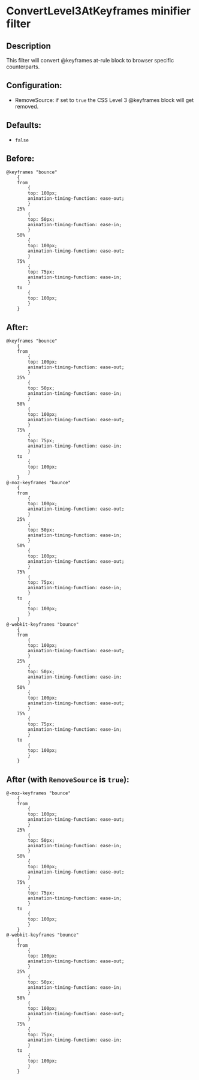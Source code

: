 # ConvertLevel3AtKeyframes minifier filter #

## Description ##
This filter will convert @keyframes at-rule block to browser specific counterparts.

## Configuration: ##
  * RemoveSource: if set to `true` the CSS Level 3 @keyframes block will get removed.

## Defaults: ##
  * `false`

## Before: ##
```
@keyframes "bounce"
	{
	from
		{
		top: 100px;
		animation-timing-function: ease-out;
		}
	25%	
		{
		top: 50px;
		animation-timing-function: ease-in;
		}
	50%	
		{
		top: 100px;
		animation-timing-function: ease-out;
		}
	75%
		{
		top: 75px;
		animation-timing-function: ease-in;
		}
	to	
		{
		top: 100px;
		}
	}
```

## After: ##
```
@keyframes "bounce"
	{
	from
		{
		top: 100px;
		animation-timing-function: ease-out;
		}
	25%	
		{
		top: 50px;
		animation-timing-function: ease-in;
		}
	50%	
		{
		top: 100px;
		animation-timing-function: ease-out;
		}
	75%
		{
		top: 75px;
		animation-timing-function: ease-in;
		}
	to	
		{
		top: 100px;
		}
	}
@-moz-keyframes "bounce"
	{
	from
		{
		top: 100px;
		animation-timing-function: ease-out;
		}
	25%	
		{
		top: 50px;
		animation-timing-function: ease-in;
		}
	50%	
		{
		top: 100px;
		animation-timing-function: ease-out;
		}
	75%
		{
		top: 75px;
		animation-timing-function: ease-in;
		}
	to	
		{
		top: 100px;
		}
	}
@-webkit-keyframes "bounce"
	{
	from
		{
		top: 100px;
		animation-timing-function: ease-out;
		}
	25%	
		{
		top: 50px;
		animation-timing-function: ease-in;
		}
	50%	
		{
		top: 100px;
		animation-timing-function: ease-out;
		}
	75%
		{
		top: 75px;
		animation-timing-function: ease-in;
		}
	to	
		{
		top: 100px;
		}
	}
```

## After (with `RemoveSource` is `true`): ##
```
@-moz-keyframes "bounce"
	{
	from
		{
		top: 100px;
		animation-timing-function: ease-out;
		}
	25%	
		{
		top: 50px;
		animation-timing-function: ease-in;
		}
	50%	
		{
		top: 100px;
		animation-timing-function: ease-out;
		}
	75%
		{
		top: 75px;
		animation-timing-function: ease-in;
		}
	to	
		{
		top: 100px;
		}
	}
@-webkit-keyframes "bounce"
	{
	from
		{
		top: 100px;
		animation-timing-function: ease-out;
		}
	25%	
		{
		top: 50px;
		animation-timing-function: ease-in;
		}
	50%	
		{
		top: 100px;
		animation-timing-function: ease-out;
		}
	75%
		{
		top: 75px;
		animation-timing-function: ease-in;
		}
	to	
		{
		top: 100px;
		}
	}
```